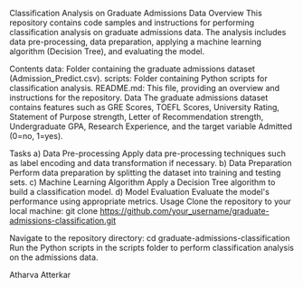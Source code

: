 Classification Analysis on Graduate Admissions Data
Overview
This repository contains code samples and instructions for performing classification analysis on graduate admissions data. The analysis includes data pre-processing, data preparation, applying a machine learning algorithm (Decision Tree), and evaluating the model.

Contents
data: Folder containing the graduate admissions dataset (Admission_Predict.csv).
scripts: Folder containing Python scripts for classification analysis.
README.md: This file, providing an overview and instructions for the repository.
Data
The graduate admissions dataset contains features such as GRE Scores, TOEFL Scores, University Rating, Statement of Purpose strength, Letter of Recommendation strength, Undergraduate GPA, Research Experience, and the target variable Admitted (0=no, 1=yes).

Tasks
a) Data Pre-processing
Apply data pre-processing techniques such as label encoding and data transformation if necessary.
b) Data Preparation
Perform data preparation by splitting the dataset into training and testing sets.
c) Machine Learning Algorithm
Apply a Decision Tree algorithm to build a classification model.
d) Model Evaluation
Evaluate the model's performance using appropriate metrics.
Usage
Clone the repository to your local machine:
git clone https://github.com/your_username/graduate-admissions-classification.git

Navigate to the repository directory:
cd graduate-admissions-classification
Run the Python scripts in the scripts folder to perform classification analysis on the admissions data.


Atharva Atterkar